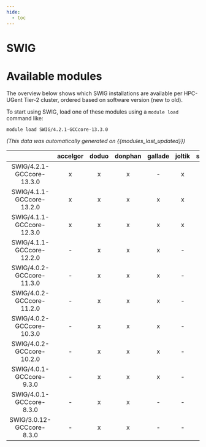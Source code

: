 ```yaml
---
hide:
  - toc
---
```


SWIG
====

# Available modules


The overview below shows which SWIG installations are available per HPC-UGent Tier-2 cluster, ordered based on software version (new to old).

To start using SWIG, load one of these modules using a `module load` command like:

```shell
module load SWIG/4.2.1-GCCcore-13.3.0
```

*(This data was automatically generated on {{modules_last_updated}})*  

| |accelgor|doduo|donphan|gallade|joltik|shinx|skitty|
| :---: | :---: | :---: | :---: | :---: | :---: | :---: | :---: |
|SWIG/4.2.1-GCCcore-13.3.0|x|x|x|-|x|x|-|
|SWIG/4.1.1-GCCcore-13.2.0|x|x|x|x|x|x|x|
|SWIG/4.1.1-GCCcore-12.3.0|x|x|x|x|x|x|x|
|SWIG/4.1.1-GCCcore-12.2.0|-|x|x|x|-|-|-|
|SWIG/4.0.2-GCCcore-11.3.0|-|x|x|x|-|x|-|
|SWIG/4.0.2-GCCcore-11.2.0|-|x|x|x|-|-|-|
|SWIG/4.0.2-GCCcore-10.3.0|-|x|x|x|-|-|-|
|SWIG/4.0.2-GCCcore-10.2.0|-|x|x|x|-|-|-|
|SWIG/4.0.1-GCCcore-9.3.0|-|x|x|x|-|-|-|
|SWIG/4.0.1-GCCcore-8.3.0|-|x|x|-|-|-|-|
|SWIG/3.0.12-GCCcore-8.3.0|-|x|x|-|-|-|-|

